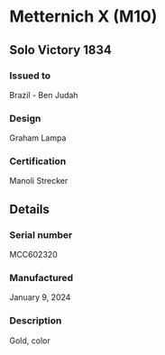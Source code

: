 # Metternich X (M10)

## Solo Victory 1834

### Issued to

Brazil - Ben Judah

### Design

Graham Lampa

### Certification

Manoli Strecker

## Details

### Serial number

MCC602320

### Manufactured
January 9, 2024

### Description

Gold, color
